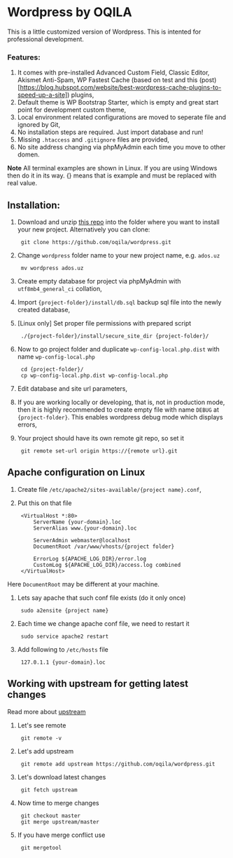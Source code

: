 # Wordpress by OQILA

This is a little customized version of Wordpress. This is intented for professional development.

### Features:

1. It comes with pre-installed Advanced Custom Field, Classic Editor, Akismet Anti-Spam, WP Fastest Cache (based on test and this (post)[https://blog.hubspot.com/website/best-wordpress-cache-plugins-to-speed-up-a-site]) plugins,
1. Default theme is WP Bootstrap Starter, which is empty and great start point for development custom theme,
1. Local environment related configurations are moved to seperate file and ignored by Git,
1. No installation steps are required. Just import database and run!
1. Missing `.htaccess` and `.gitignore` files are provided,
1. No site address changing via phpMyAdmin each time you move to other domen.

**Note** All terminal examples are shown in Linux. If you are using Windows then do it in its way. {} means that is example and must be replaced with real value.

## Installation:

1. Download and unzip [this repo](https://github.com/oqila/wordpress/archive/master.zip) into the folder where you want to install your new project. Alternatively you can clone:
        
        git clone https://github.com/oqila/wordpress.git

1. Change `wordpress` folder name to your new project name, e.g. `ados.uz`
        
        mv wordpress ados.uz

1. Create empty database for project via phpMyAdmin with `utf8mb4_general_ci` collation,
1. Import `{project-folder}/install/db.sql` backup sql file into the newly created database,
1. [Linux only] Set proper file permissions with prepared script
        
        ./{project-folder}/install/secure_site_dir {project-folder}/

1. Now to go project folder and duplicate `wp-config-local.php.dist` with name `wp-config-local.php`
        
        cd {project-folder}/
        cp wp-config-local.php.dist wp-config-local.php

1. Edit database and site url parameters,
1. If you are working locally or developing, that is, not in production mode, then it is highly recommended to create empty file with name `DEBUG` at `{project-folder}`. This enables wordpress debug mode which displays errors,
1. Your project should have its own remote git repo, so set it
        
        git remote set-url origin https://{remote url}.git


## Apache configuration on Linux

1. Create file `/etc/apache2/sites-available/{project name}.conf`,
1. Put this on that file
        
        <VirtualHost *:80>
            ServerName {your-domain}.loc
            ServerAlias www.{your-domain}.loc

            ServerAdmin webmaster@localhost
            DocumentRoot /var/www/vhosts/{project folder}

            ErrorLog ${APACHE_LOG_DIR}/error.log
            CustomLog ${APACHE_LOG_DIR}/access.log combined
        </VirtualHost>

Here `DocumentRoot` may be different at your machine.

1. Lets say apache that such conf file exists (do it only once)
        
        sudo a2ensite {project name}

4. Each time we change apache conf file, we need to restart it
        
        sudo service apache2 restart

5. Add following to `/etc/hosts` file
        
        127.0.1.1 {your-domain}.loc


## Working with upstream for getting latest changes

Read more about [upstream](https://www.atlassian.com/git/tutorials/git-forks-and-upstreams)

1. Let's see remote
        
        git remote -v

2. Let's add upstream
        
        git remote add upstream https://github.com/oqila/wordpress.git

3. Let's download latest changes
        
        git fetch upstream

4. Now time to merge changes
        
        git checkout master
        git merge upstream/master

5. If you have merge conflict use
        
        git mergetool
